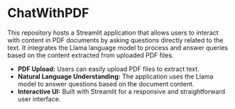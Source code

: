 # ChatWithPDF
This repository hosts a Streamlit application that allows users to interact with content in PDF documents by asking questions directly related to the text. It integrates the Llama language model to process and answer queries based on the content extracted from uploaded PDF files.

- **PDF Upload:** Users can easily upload PDF files to extract text.
- **Natural Language Understanding:** The application uses the Llama model to answer questions based on the document content.
- **Interactive UI:** Built with Streamlit for a responsive and straightforward user interface.

